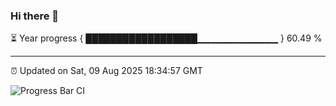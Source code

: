### Hi there 👋

⏳ Year progress { ██████████████████▁▁▁▁▁▁▁▁▁▁▁▁ } 60.49 %

---

⏰ Updated on Sat, 09 Aug 2025 18:34:57 GMT

![Progress Bar CI](https://github.com/ZhaoGui/ZhaoGui/workflows/Progress%20Bar%20CI/badge.svg)

